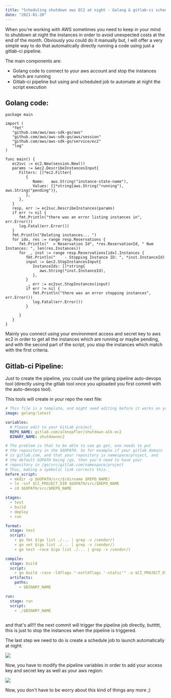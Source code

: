 ```yaml
---
title: "Scheduling shutdown aws EC2 at night - Golang & gitlab-ci schedule job"
date: "2021-01-20"
---
```


When you're working with AWS sometimes you need to keep in your mind to shutdown at night the instances in order to avoid unexpected costs at the end of the month. Obviously you could do it manually but, I will offer a very simple way to do that automatically directly running a code using just a gitlab-ci pipeline.

The main components are:

- Golang code to connect to your aws account and stop the instances which are running
- Gitlab-ci pipeline but using and scheduled job to automate at night the script execution

## Golang code:

```golang
package main

import (
   "fmt"
   "github.com/aws/aws-sdk-go/aws"
   "github.com/aws/aws-sdk-go/aws/session"
   "github.com/aws/aws-sdk-go/service/ec2"
   "log"
)

func main() {
   ec2svc := ec2.New(session.New())
   params := &ec2.DescribeInstancesInput{
      Filters: []*ec2.Filter{
         {
            Name:   aws.String("instance-state-name"),
            Values: []*string{aws.String("running"), aws.String("pending")},
         },
      },
   }
   resp, err := ec2svc.DescribeInstances(params)
   if err != nil {
      fmt.Println("there was an error listing instances in", err.Error())
      log.Fatal(err.Error())
   }
   fmt.Println("Deleting instances... ")
   for idx, res := range resp.Reservations {
      fmt.Println("  > Reservation Id", *res.ReservationId, " Num Instances: ", len(res.Instances))
      for _, inst := range resp.Reservations[idx].Instances {
         fmt.Println("    - Stopping Instance ID: ", *inst.InstanceId)
         input := &ec2.StopInstancesInput{
            InstanceIds: []*string{
               aws.String(*inst.InstanceId),
            },
         }
         _, err := ec2svc.StopInstances(input)
         if err != nil {
            fmt.Println("there was an error stopping instances", err.Error())
            log.Fatal(err.Error())
         }

      }
   }
}
```

Mainly you connect using your environment access and secret key to aws ec2 in order to get all the instances which are running or maybe pending, and with the second part of the script, you stop the instances which match with the first criteria.


## Gitlab-ci Pipeline:

Just to create the pipeline, you could use the golang pipeline auto-devops tool (directly using the gitlab tool once you uploaded you first commit with the auto-devops tool).

This tools will create in your repo the next file:
```yaml
# This file is a template, and might need editing before it works on your project._
image: golang:latest

variables:
  # Please edit to your GitLab project_
  REPO_NAME: gitlab.com/alknopfler/shutdown-alk-ec2
  BINARY_NAME: shutdownec2

# The problem is that to be able to use go get, one needs to put
# the repository in the $GOPATH. So for example if your gitlab domain
# is gitlab.com, and that your repository is namespace/project, and
# the default GOPATH being /go, then you'd need to have your
# repository in /go/src/gitlab.com/namespace/project
# Thus, making a symbolic link corrects this._
before_script:
  - mkdir -p $GOPATH/src/$(dirname $REPO_NAME)
  - ln -svf $CI_PROJECT_DIR $GOPATH/src/$REPO_NAME
  - cd $GOPATH/src/$REPO_NAME

stages:
  - test
  - build
  - deploy
  - run

format:
  stage: test
  script:
    - go fmt $(go list ./... | grep -v /vendor/)
    - go vet $(go list ./... | grep -v /vendor/)
    - go test -race $(go list ./... | grep -v /vendor/)

compile:
  stage: build
  script:
    - go build -race -ldflags "-extldflags '-static'" -o $CI_PROJECT_DIR/$BINARY_NAME
  artifacts:
    paths:
      - $BINARY_NAME

run:
  stage: run
  script:
    - ./$BINARY_NAME
    
``` 


and that's all!!! the next commit will trigger the pipeline job directly, buttttt, this is just to stop the instances when the pipeline is triggered.

The last step we need to do is create a schedule job to launch automatically at night:

[![](https://alknopfler.files.wordpress.com/2021/01/image.png?w=1024)](https://alknopfler.files.wordpress.com/2021/01/image.png)

Now, you have to modify the pipeline variables in order to add your access key and secret key as well as your aws region:

[![](https://alknopfler.files.wordpress.com/2021/01/image-1.png?w=1024)](https://alknopfler.files.wordpress.com/2021/01/image-1.png)

Now, you don't have to be worry about this kind of things any more ;)
